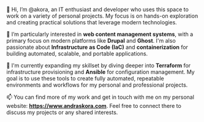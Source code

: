 👋 Hi, I’m @akora, an IT enthusiast and developer who uses this space to work on a variety of personal projects. My focus is on hands-on exploration and creating practical solutions that leverage modern technologies.

👀 I’m particularly interested in **web content management systems**, with a primary focus on modern platforms like **Drupal** and **Ghost**. I'm also passionate about **Infrastructure as Code (IaC)** and **containerization** for building automated, scalable, and portable applications.

🌱 I'm currently expanding my skillset by diving deeper into **Terraform** for infrastructure provisioning and **Ansible** for configuration management. My goal is to use these tools to create fully automated, repeatable environments and workflows for my personal and professional projects.

📫 You can find more of my work and get in touch with me on my personal website: **https://www.andraskora.com**. Feel free to connect there to discuss my projects or any shared interests.
